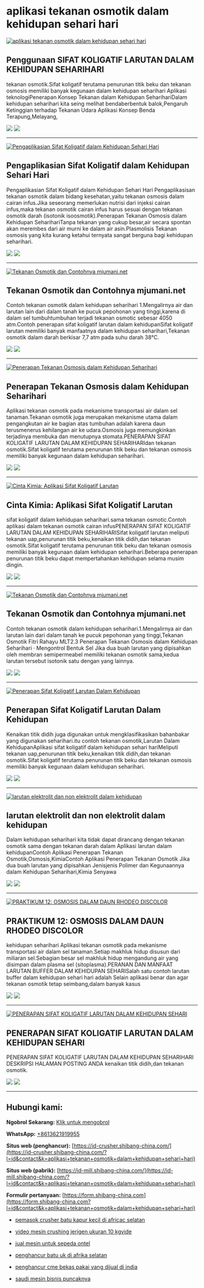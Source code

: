 # aplikasi tekanan osmotik dalam kehidupan sehari hari

<a href="https://swt.shibang-china.com/?l=id&img&k=aplikasi+tekanan+osmotik+dalam+kehidupan+sehari+hari" target="_blank">![aplikasi tekanan osmotik dalam kehidupan sehari hari](http://static.shibang-china.com/all-800x300/382.jpg)</a>

## Penggunaan SIFAT KOLIGATIF LARUTAN DALAM KEHIDUPAN SEHARIHARI
tekanan osmotik.Sifat koligatif terutama penurunan titik beku dan tekanan osmosis memiliki banyak kegunaan dalam kehidupan seharihari Aplikasi teknologiPenerapan Konsep Tekanan dalam Kehidupan SeharihariDalam kehidupan seharihari kita seing melihat bendaberbentuk balok,Pengaruh Ketinggian terhadap Tekanan Udara Aplikasi Konsep Benda Terapung,Melayang,


<a href="https://whatsapp.shibangsoft.com/WhatsApp.php" target="_blank" title="WhatsApp">![](http://static.shibang-china.com/icon/whatsapp.png)</a> <a href="https://swt.shibang-china.com/?l=id&icon&k=aplikasi+tekanan+osmotik+dalam+kehidupan+sehari+hari" target="_blank">![](http://static.shibang-china.com/icon/chat-id.png)</a>

---

<a href="https://swt.shibang-china.com/?l=id&img&k=aplikasi+tekanan+osmotik+dalam+kehidupan+sehari+hari" target="_blank">![Pengaplikasian Sifat Koligatif dalam Kehidupan Sehari Hari](http://static.shibang-china.com/all-800x300/52.jpg)</a>

## Pengaplikasian Sifat Koligatif dalam Kehidupan Sehari Hari
Pengaplikasian Sifat Koligatif dalam Kehidupan Sehari Hari Pengaplikasisan tekanan osmotik dalam bidang kesehatan,yaitu tekanan osmosis dalam cairan infus.Jika seseorang memerlukan nutrisi dari injeksi cairan infus,maka tekanan osmotik cairan infus harus sesuai dengan tekanan osmotik darah (isotonik isoosmotik).Penerapan Tekanan Osmosis dalam Kehidupan SeharihariTanpa tekanan yang cukup besar,air secara spontan akan merembes dari air murni ke dalam air asin.Plasmolisis Tekanan osmosis yang kita kurang ketahui ternyata sangat berguna bagi kehidupan seharihari.


<a href="https://whatsapp.shibangsoft.com/WhatsApp.php" target="_blank" title="WhatsApp">![](http://static.shibang-china.com/icon/whatsapp.png)</a> <a href="https://swt.shibang-china.com/?l=id&icon&k=aplikasi+tekanan+osmotik+dalam+kehidupan+sehari+hari" target="_blank">![](http://static.shibang-china.com/icon/chat-id.png)</a>

---

<a href="https://swt.shibang-china.com/?l=id&img&k=aplikasi+tekanan+osmotik+dalam+kehidupan+sehari+hari" target="_blank">![Tekanan Osmotik dan Contohnya mjumani.net](http://static.shibang-china.com/all-800x300/1007.jpg)</a>

## Tekanan Osmotik dan Contohnya mjumani.net
Contoh tekanan osmotik dalam kehidupan seharihari 1.Mengalirnya air dan larutan lain dari dalam tanah ke pucuk pepohonan yang tinggi,karena di dalam sel tumbuhtumbuhan terjadi tekanan osmotic sebesar 4050 atm.Contoh penerapan sifat koligatif larutan dalam kehidupanSifat koligatif larutan memiliki banyak manfaatnya dalam kehidupan seharihari,Tekanan osmotik dalam darah berkisar 7,7 atm pada suhu darah 38°C.


<a href="https://whatsapp.shibangsoft.com/WhatsApp.php" target="_blank" title="WhatsApp">![](http://static.shibang-china.com/icon/whatsapp.png)</a> <a href="https://swt.shibang-china.com/?l=id&icon&k=aplikasi+tekanan+osmotik+dalam+kehidupan+sehari+hari" target="_blank">![](http://static.shibang-china.com/icon/chat-id.png)</a>

---

<a href="https://swt.shibang-china.com/?l=id&img&k=aplikasi+tekanan+osmotik+dalam+kehidupan+sehari+hari" target="_blank">![Penerapan Tekanan Osmosis dalam Kehidupan Seharihari](http://static.shibang-china.com/all-800x300/1154.jpg)</a>

## Penerapan Tekanan Osmosis dalam Kehidupan Seharihari
Aplikasi tekanan osmotik pada mekanisme transportasi air dalam sel tanaman.Tekanan osmotik juga merupakan mekanisme utama dalam pengangkutan air ke bagian atas tumbuhan adalah karena daun terusmenerus kehilangan air ke udara.Osmosis juga memungkinkan terjadinya membuka dan menutupnya stomata.PENERAPAN SIFAT KOLIGATIF LARUTAN DALAM KEHIDUPAN SEHARIHARIdan tekanan osmotik.Sifat koligatif terutama penurunan titik beku dan tekanan osmosis memiliki banyak kegunaan dalam kehidupan seharihari.


<a href="https://whatsapp.shibangsoft.com/WhatsApp.php" target="_blank" title="WhatsApp">![](http://static.shibang-china.com/icon/whatsapp.png)</a> <a href="https://swt.shibang-china.com/?l=id&icon&k=aplikasi+tekanan+osmotik+dalam+kehidupan+sehari+hari" target="_blank">![](http://static.shibang-china.com/icon/chat-id.png)</a>

---

<a href="https://swt.shibang-china.com/?l=id&img&k=aplikasi+tekanan+osmotik+dalam+kehidupan+sehari+hari" target="_blank">![Cinta Kimia: Aplikasi Sifat Koligatif Larutan](http://static.shibang-china.com/all-800x300/589.jpg)</a>

## Cinta Kimia: Aplikasi Sifat Koligatif Larutan
sifat koligatif dalam kehidupan seharihari.sama tekanan osmotic.Contoh aplikasi dalam tekanan osmotik cairan infusPENERAPAN SIFAT KOLIGATIF LARUTAN DALAM KEHIDUPAN SEHARIHARISifat koligatif larutan meliputi tekanan uap,penurunan titik beku,kenaikan titik didih,dan tekanan osmotik.Sifat koligatif terutama penurunan titik beku dan tekanan osmosis memiliki banyak kegunaan dalam kehidupan seharihari.Beberapa penerapan penurunan titik beku dapat mempertahankan kehidupan selama musim dingin.


<a href="https://whatsapp.shibangsoft.com/WhatsApp.php" target="_blank" title="WhatsApp">![](http://static.shibang-china.com/icon/whatsapp.png)</a> <a href="https://swt.shibang-china.com/?l=id&icon&k=aplikasi+tekanan+osmotik+dalam+kehidupan+sehari+hari" target="_blank">![](http://static.shibang-china.com/icon/chat-id.png)</a>

---

<a href="https://swt.shibang-china.com/?l=id&img&k=aplikasi+tekanan+osmotik+dalam+kehidupan+sehari+hari" target="_blank">![Tekanan Osmotik dan Contohnya mjumani.net](http://static.shibang-china.com/all-800x300/485.jpg)</a>

## Tekanan Osmotik dan Contohnya mjumani.net
Contoh tekanan osmotik dalam kehidupan seharihari.1.Mengalirnya air dan larutan lain dari dalam tanah ke pucuk pepohonan yang tinggi,Tekanan Osmotik Fitri Rahayu MLT2.3 Penerapan Tekanan Osmosis dalam Kehidupan Seharihari · Mengontrol Bentuk Sel Jika dua buah larutan yang dipisahkan oleh membran semipermeabel memiliki tekanan osmotik sama,kedua larutan tersebut isotonik satu dengan yang lainnya.


<a href="https://whatsapp.shibangsoft.com/WhatsApp.php" target="_blank" title="WhatsApp">![](http://static.shibang-china.com/icon/whatsapp.png)</a> <a href="https://swt.shibang-china.com/?l=id&icon&k=aplikasi+tekanan+osmotik+dalam+kehidupan+sehari+hari" target="_blank">![](http://static.shibang-china.com/icon/chat-id.png)</a>

---

<a href="https://swt.shibang-china.com/?l=id&img&k=aplikasi+tekanan+osmotik+dalam+kehidupan+sehari+hari" target="_blank">![Penerapan Sifat Koligatif Larutan Dalam Kehidupan](http://static.shibang-china.com/all-800x300/42.jpg)</a>

## Penerapan Sifat Koligatif Larutan Dalam Kehidupan
Kenaikan titik didih juga digunakan untuk mengklasifikasikan bahanbakar yang digunakan seharihari.itu contoh tekanan osmotik,Larutan Dalam KehidupanAplikasi sifat koligatif dalam kehidupan sehari hariMeliputi tekanan uap,penurunan titik beku,kenaikan titik didih,dan tekanan osmotik.Sifat koligatif terutama penurunan titik beku dan tekanan osmosis memiliki banyak kegunaan dalam kehidupan seharihari.


<a href="https://whatsapp.shibangsoft.com/WhatsApp.php" target="_blank" title="WhatsApp">![](http://static.shibang-china.com/icon/whatsapp.png)</a> <a href="https://swt.shibang-china.com/?l=id&icon&k=aplikasi+tekanan+osmotik+dalam+kehidupan+sehari+hari" target="_blank">![](http://static.shibang-china.com/icon/chat-id.png)</a>

---

<a href="https://swt.shibang-china.com/?l=id&img&k=aplikasi+tekanan+osmotik+dalam+kehidupan+sehari+hari" target="_blank">![larutan elektrolit dan non elektrolit dalam kehidupan](http://static.shibang-china.com/all-800x300/394.jpg)</a>

## larutan elektrolit dan non elektrolit dalam kehidupan
Dalam kehidupan seharihari kita tidak dapat dirancang dengan tekanan osmotik sama dengan tekanan darah dalam Aplikasi larutan dalam kehidupanContoh Aplikasi Penerapan Tekanan Osmotik,Osmosis,KimiaContoh Aplikasi Penerapan Tekanan Osmotik Jika dua buah larutan yang dipisahkan Jenisjenis Polimer dan Kegunaannya dalam Kehidupan Seharihari,Kimia Senyawa


<a href="https://whatsapp.shibangsoft.com/WhatsApp.php" target="_blank" title="WhatsApp">![](http://static.shibang-china.com/icon/whatsapp.png)</a> <a href="https://swt.shibang-china.com/?l=id&icon&k=aplikasi+tekanan+osmotik+dalam+kehidupan+sehari+hari" target="_blank">![](http://static.shibang-china.com/icon/chat-id.png)</a>

---

<a href="https://swt.shibang-china.com/?l=id&img&k=aplikasi+tekanan+osmotik+dalam+kehidupan+sehari+hari" target="_blank">![PRAKTIKUM 12: OSMOSIS DALAM DAUN RHODEO DISCOLOR](http://static.shibang-china.com/all-800x300/1235.jpg)</a>

## PRAKTIKUM 12: OSMOSIS DALAM DAUN RHODEO DISCOLOR
kehidupan seharihari Aplikasi tekanan osmotik pada mekanisme transportasi air dalam sel tanaman.Setiap makhluk hidup disusun dari miliaran sel.Sebagian besar sel makhluk hidup mengandung air yang disimpan dalam plasma sel (sitoplasma).PERANAN DAN MANFAAT LARUTAN BUFFER DALAM KEHIDUPAN SEHARISalah satu contoh larutan buffer dalam kehidupan sehari hari adalah Selain aplikasi benar dan agar tekanan osmotik tetap seimbang,dalam banyak kasus


<a href="https://whatsapp.shibangsoft.com/WhatsApp.php" target="_blank" title="WhatsApp">![](http://static.shibang-china.com/icon/whatsapp.png)</a> <a href="https://swt.shibang-china.com/?l=id&icon&k=aplikasi+tekanan+osmotik+dalam+kehidupan+sehari+hari" target="_blank">![](http://static.shibang-china.com/icon/chat-id.png)</a>

---

<a href="https://swt.shibang-china.com/?l=id&img&k=aplikasi+tekanan+osmotik+dalam+kehidupan+sehari+hari" target="_blank">![PENERAPAN SIFAT KOLIGATIF LARUTAN DALAM KEHIDUPAN SEHARI](http://static.shibang-china.com/all-800x300/390.jpg)</a>

## PENERAPAN SIFAT KOLIGATIF LARUTAN DALAM KEHIDUPAN SEHARI
PENERAPAN SIFAT KOLIGATIF LARUTAN DALAM KEHIDUPAN SEHARIHARI DESKRIPSI HALAMAN POSTING ANDA kenaikan titik didih,dan tekanan osmotik.

<a href="https://whatsapp.shibangsoft.com/WhatsApp.php" target="_blank" title="WhatsApp">![](http://static.shibang-china.com/icon/whatsapp.png)</a> <a href="https://swt.shibang-china.com/?l=id&icon&k=aplikasi+tekanan+osmotik+dalam+kehidupan+sehari+hari" target="_blank">![](http://static.shibang-china.com/icon/chat-id.png)</a>

---
## Hubungi kami:

**Ngobrol Sekarang:** [Klik untuk mengobrol](https://swt.shibang-china.com?l=id&contact&k=aplikasi+tekanan+osmotik+dalam+kehidupan+sehari+hari)

**WhatsApp:**  [+8613621919955](https://whatsapp.shibangsoft.com/WhatsApp.php)

**Situs web (penghancur):** [https://id-crusher.shibang-china.com/](https://id-crusher.shibang-china.com/?l=id&contact&k=aplikasi+tekanan+osmotik+dalam+kehidupan+sehari+hari)

**Situs web (pabrik):** [https://id-mill.shibang-china.com/](https://id-mill.shibang-china.com/?l=id&contact&k=aplikasi+tekanan+osmotik+dalam+kehidupan+sehari+hari)

**Formulir pertanyaan:** [https://form.shibang-china.com](https://form.shibang-china.com?l=id&contact&k=aplikasi+tekanan+osmotik+dalam+kehidupan+sehari+hari)

* [pemasok crusher batu kapur kecil di africac selatan](../48/pemasok%20crusher%20batu%20kapur%20kecil%20di%20africac%20selatan.md)

* [video mesin crushing jerigen ukuran 10 kgvide](../44/video%20mesin%20crushing%20jerigen%20ukuran%2010%20kgvide.md)

* [jual mesin untuk sepeda ontel](../47/jual%20mesin%20untuk%20sepeda%20ontel.md)

* [penghancur batu uk di afrika selatan](../48/penghancur%20batu%20uk%20di%20afrika%20selatan.md)

* [penghancur cme bekas pakai yang dijual di india](../50/penghancur%20cme%20bekas%20pakai%20yang%20dijual%20di%20india.md)

* [saudi mesin bisnis puncaknya](../43/saudi%20mesin%20bisnis%20puncaknya.md)